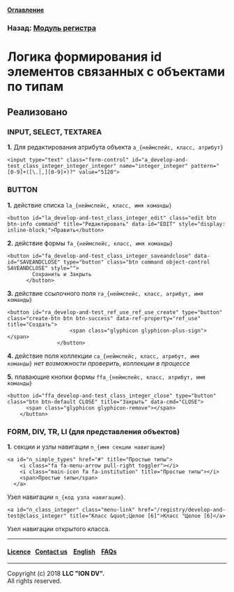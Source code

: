 #### [Оглавление](/docs/ru/index.md)

### Назад: [Модуль регистра](/docs/ru/3_modules_description/registry.md)

# Логика формирования id элементов связанных с объектами по типам

## Реализовано

### INPUT, SELECT, TEXTAREA

**1.** Для редактирования атрибута объекта `a_{неймспейс, класс, атрибут}`

```
<input type="text" class="form-control" id="a_develop-and-test_class_integer_integer_integer" name="integer_integer" pattern="[0-9]+([\.|,][0-9]+)?" value="5120">
```

### BUTTON

**1.** действие списка `la_{неймспейс, класс, имя команды}`

```
<button id="la_develop-and-test_class_integer_edit" class="edit btn btn-info command" title="Редактировать" data-id="EDIT" style="display: inline-block;">Править</button>
```

**2.** действие формы `fa_{неймспейс, класс, имя команды}`

```
<button id="fa_develop-and-test_class_integer_saveandclose" data-id="SAVEANDCLOSE" type="button" class="btn command object-control SAVEANDCLOSE" style="">
        Сохранить и Закрыть
      </button>
```

**3.** действие ссылочного поля `ra_{неймспейс, класс, атрибут, имя команды}`

```
<button id="ra_develop-and-test_ref_use_ref_use_create" type="button" class="create-btn btn btn-success" data-ref-property="ref_use" title="Создать">
                    <span class="glyphicon glyphicon-plus-sign"></span>
                </button>
```

**4.** действие поля коллекции `ca_{неймспейс, класс, атрибут, имя команды}` *нет возможности проверить, коллекции в процессе*

**5.** плавающие кнопки формы `ffa_{неймспейс, класс, атрибут, имя команды}`

```
<button id="ffa_develop-and-test_class_integer_close" type="button" class="btn btn-default CLOSE" title="Закрыть" data-cmd="CLOSE">
      <span class="glyphicon glyphicon-remove"></span>
    </button>
```

###  FORM, DIV, TR, LI (для представления объектов)

**1.** секции и узлы навигации `n_{имя секции навигации}`

```
<a id="n_simple_types" href="#" title="Простые типы">
    <i class="fa fa-menu-arrow pull-right toggler"></i>
    <i class="main-icon fa fa-institution" title="Простые типы"></i>
    <span>Простые типы</span>
  </a>
```

Узел навигации `n_{код узла навигации}`.

```
<a id="n_class_integer" class="menu-link" href="/registry/develop-and-test@class_integer" title="Класс &quot;Целое [6]">Класс "Целое [6]</a>
```
Узел навигации открытого класса.

 --------------------------------------------------------------------------  


 #### [Licence](/LICENCE.md)&ensp;  [Contact us](https://iondv.ru/index.html) &ensp;  [English](/docs/en/3_modules_description/registry_code.md) &ensp; [FAQs](/faqs.md)  <div><img src="https://mc.iondv.com/watch/local/docs/framework" style="position:absolute; left:-9999px;" height=1 width=1 alt="iondv metrics"></div>         



--------------------------------------------------------------------------  

Copyright (c) 2018 **LLC "ION DV".**   
All rights reserved. 